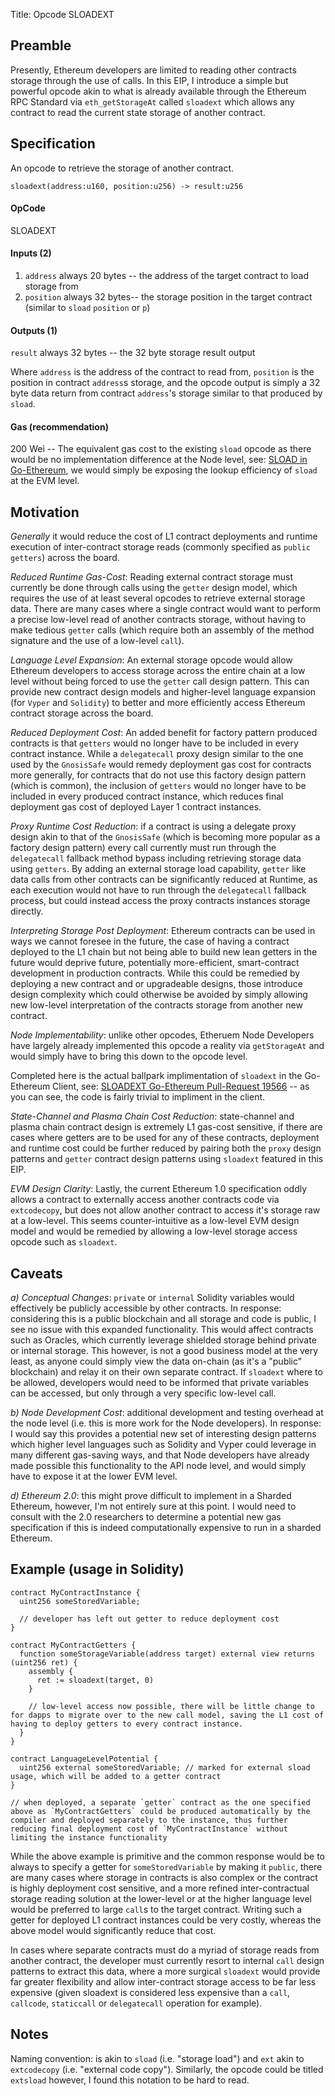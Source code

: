 Title: Opcode SLOADEXT

## Preamble

Presently, Ethereum developers are limited to reading other contracts storage through the use of calls. In this EIP, I introduce a simple but powerful opcode akin to what is already available through the Ethereum RPC Standard via `eth_getStorageAt` called `sloadext` which allows any contract to read the current state storage of another contract.

## Specification

An opcode to retrieve the storage of another contract.

```
sloadext(address:u160, position:u256) -> result:u256
```

#### OpCode

SLOADEXT

#### Inputs (2)

1) `address` always 20 bytes -- the address of the target contract to load storage from
2) `position` always 32 bytes-- the storage position in the target contract (similar to `sload` `position` or `p`)

#### Outputs (1)

`result` always 32 bytes -- the 32 byte storage result output

Where `address` is the address of the contract to read from, `position` is the position in contract `address`s storage, and the opcode output is simply a 32 byte data return from contract `address`'s storage similar to that produced by `sload`.

#### Gas (recommendation)

200 Wei -- The equivalent gas cost to the existing `sload` opcode as there would be no implementation difference at the Node level, see: [SLOAD in Go-Ethereum](https://github.com/ethereum/go-ethereum/blob/7504dbd6eb3f62371f86b06b03ffd665690951f2/core/vm/instructions.go#L629), we would simply be exposing the lookup efficiency of `sload` at the EVM level.

## Motivation

*Generally* it would reduce the cost of L1 contract deployments and runtime execution of inter-contract storage reads (commonly specified as `public` `getters`) across the board.

*Reduced Runtime Gas-Cost*: Reading external contract storage must currently be done through calls using the `getter` design model, which requires the use of at least several opcodes to retrieve external storage data. There are many cases where a single contract would want to perform a precise low-level read of another contracts storage, without having to make tedious `getter` calls (which require both an assembly of the method signature and the use of a low-level `call`).

*Language Level Expansion*: An external storage opcode would allow Ethereum developers to access storage across the entire chain at a low level without being forced to use the `getter` call design pattern. This can provide new contract design models and higher-level language expansion (for `Vyper` and `Solidity`) to better and more efficiently access Ethereum contract storage across the board.

*Reduced Deployment Cost*: An added benefit for factory pattern produced contracts is that `getters` would no longer have to be included in every contract instance. While a `delegatecall` proxy design similar to the one used by the `GnosisSafe` would remedy deployment  gas cost for contracts more generally, for contracts that do not use this factory design pattern (which is common), the inclusion of `getters` would no longer have to be included in every produced contract instance, which reduces final deployment gas cost of deployed Layer 1 contract instances.

*Proxy Runtime Cost Reduction*: if a contract is using a delegate proxy design akin to that of the `GnosisSafe` (which is becoming more popular as a factory design pattern) every call currently must run through the `delegatecall` fallback method bypass including retrieving storage data using `getters`. By adding an external storage load capability, `getter` like data calls from other contracts can be significantly reduced at Runtime, as each execution would not have to run through the `delegatecall` fallback process, but could instead access the proxy contracts instances storage directly.

*Interpreting Storage Post Deployment*: Ethereum contracts can be used in ways we cannot foresee in the future, the case of having a contract deployed to the L1 chain but not being able to build new lean getters in the future would deprive future, potentially more-efficient, smart-contract development in production contracts. While this could be remedied by deploying a new contract and or upgradeable designs, those introduce design complexity which could otherwise be avoided by simply allowing new low-level interpretation of the contracts storage from another new contract.

*Node Implementability*: unlike other opcodes, Etheruem Node Developers have largely already implemented this opcode a reality via `getStorageAt` and would simply have to bring this down to the opcode level.

Completed here is the actual ballpark implimentation of `sloadext` in the Go-Ethereum Client, see: [SLOADEXT Go-Ethereum Pull-Request 19566](https://github.com/ethereum/go-ethereum/pull/19566) -- as you can see, the code is fairly trivial to impliment in the client.

*State-Channel and Plasma Chain Cost Reduction*: state-channel and plasma chain contract design is extremely L1 gas-cost sensitive, if there are cases where getters are to be used for any of these contracts, deployment and runtime cost could be further reduced by pairing both the `proxy` design patterns and `getter` contract design patterns using `sloadext` featured in this EIP.

*EVM Design Clarity*: Lastly, the current Ethereum 1.0 specification oddly allows a contract to externally access another contracts code via `extcodecopy`, but does not allow another contract to access it's storage raw at a low-level. This seems counter-intuitive as a low-level EVM design model and would be remedied by allowing a low-level storage access opcode such as `sloadext`.

## Caveats

*a) Conceptual Changes*: `private` or `internal` Solidity variables would effectively be publicly accessible by other contracts. In response: considering this is a public blockchain and all storage and code is public, I see no issue with this expanded functionality. This would affect contracts such as Oracles, which currently leverage shielded storage behind private or internal storage. This however, is not a good business model at the very least, as anyone could simply view the data on-chain (as it's a "public" blockchain) and relay it on their own separate contract. If `sloadext` where to be allowed, developers would need to be informed that private variables can be accessed, but only through a very specific low-level call.

*b) Node Development Cost*: additional development and testing overhead at the node level (i.e. this is more work for the Node developers). In response: I would say this provides a potential new set of interesting design patterns which higher level languages such as Solidity and Vyper could leverage in many different gas-saving ways, and that Node developers have already made possible this functionality to the API node level, and would simply have to expose it at the lower EVM level.

*d) Ethereum 2.0*: this might prove difficult to implement in a Sharded Ethereum, however, I'm not entirely sure at this point. I would need to consult with the 2.0 researchers to determine a potential new gas specification if this is indeed computationally expensive to run in a sharded Ethereum.

## Example (usage in Solidity)

```
contract MyContractInstance {
  uint256 someStoredVariable;

  // developer has left out getter to reduce deployment cost
}
```

```
contract MyContractGetters {
  function someStorageVariable(address target) external view returns (uint256 ret) {
    assembly {
      ret := sloadext(target, 0)
    }

    // low-level access now possible, there will be little change to for dapps to migrate over to the new call model, saving the L1 cost of having to deploy getters to every contract instance.
  }
}
```

```
contract LanguageLevelPotential {
  uint256 external someStoredVariable; // marked for external sload usage, which will be added to a getter contract
}

// when deployed, a separate `getter` contract as the one specified above as `MyContractGetters` could be produced automatically by the compiler and deployed separately to the instance, thus further reducing final deployment cost of `MyContractInstance` without limiting the instance functionality
```

While the above example is primitive and the common response would be to always to specify a getter for `someStoredVariable` by making it `public`, there are many cases where storage in contracts is also complex or the contract is highly deployment cost sensitive, and a more refined inter-contractual storage reading solution at the lower-level or at the higher language level would be preferred to large `call`s to the target contract. Writing such a getter for deployed L1 contract instances could be very costly, whereas the above model would significantly reduce that cost.

In cases where separate contracts must do a myriad of storage reads from another contract, the developer must currently resort to internal `call` design patterns to extract this data, where a more surgical `sloadext` would provide far greater flexibility and allow inter-contract storage access to be far less expensive (given sloadext is considered less expensive than a `call`, `callcode`, `staticcall` or `delegatecall` operation for example).

## Notes

Naming convention: is akin to `sload` (i.e. "storage load") and `ext` akin to `extcodecopy` (i.e. "external code copy"). Similarly, the opcode could be titled `extsload` however, I found this notation to be hard to read.
